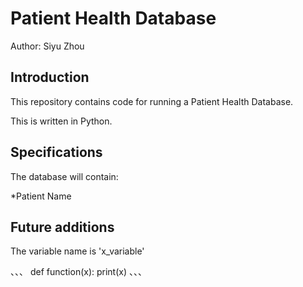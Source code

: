 # Patient Health Database

Author: Siyu Zhou

## Introduction 
This repository contains code for running a Patient Health Database.

This is written in Python.

## Specifications
The database will contain:

*Patient Name

## Future additions 

The variable name is 'x_variable'

、、、
def function(x):
    print(x)
、、、
